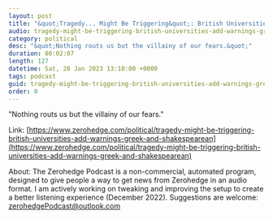 ```yaml
---
layout: post
title: "&quot;Tragedy... Might Be Triggering&quot;: British Universities Add Warnings For Greek And Shakespearean Plays"
audio: tragedy-might-be-triggering-british-universities-add-warnings-greek-and-shakespearean-0
category: political
desc: "&quot;Nothing routs us but the villainy of our fears.&quot;"
duration: 00:02:07
length: 127
datetime: Sat, 28 Jan 2023 13:10:00 +0000
tags: podcast
guid: tragedy-might-be-triggering-british-universities-add-warnings-greek-and-shakespearean-0
order: 0
---
```

&quot;Nothing routs us but the villainy of our fears.&quot;

Link: [https://www.zerohedge.com/political/tragedy-might-be-triggering-british-universities-add-warnings-greek-and-shakespearean](https://www.zerohedge.com/political/tragedy-might-be-triggering-british-universities-add-warnings-greek-and-shakespearean)

About: The Zerohedge Podcast is a non-commercial, automated program, designed to give people a way to get news from Zerohedge in an audio format.  I am actively working on tweaking and improving the setup to create a better listening experience (December 2022).  Suggestions are welcome: [zerohedgePodcast@outlook.com](mailto:zerohedgePodcast@outlook.com)